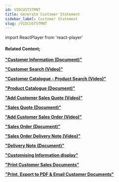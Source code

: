 ```yaml
---
id: VIDCUSTSTMNT
title: Generate Customer Statement
sidebar_label: Customer Statement
slug: /VIDCUSTSTMNT
---
```

import ReactPlayer from 'react-player'



<ReactPlayer controls url='https://www.youtube.com/watch?v=TY5SlKN1178' />  

#### Related Content;

**["Customer Information (Document)"](https://sense-i.co/docs/1202)**  

**["Customer Search (Video)"](https://sense-i.co/docs/VIDCUSTSEARCH)**  

**["Customer Catalogue - Product Search (Video)"](https://sense-i.co/docs/VIDPRODSEARCH)**  

**["Product Catalogue (Document)"](https://sense-i.co/docs/441)**  

**["Add Customer Sales Quote (Video)"](https://sense-i.co/docs/VIDADDQUOTE)**  

**["Sales Quote (Document)"](https://sense-i.co/docs/502)**  

**["Add Customer Sales Order (Video)"](https://sense-i.co/docs/VIDADDORDER)**  

**["Sales Order (Document)"](https://sense-i.co/docs/154)** 

**["Sales Order Delivery Note (Video)"](https://sense-i.co/docs/VIDDELNOTE)** 

**["Delivery Note (Document)"](https://sense-i.co/docs/156)**  

**["Customising Information display"](https://sense-i.co/docs/LST004)**   

**["Print Customer Sales Documents"](https://sense-i.co/docs/VIDPRNT)**

**["Print, Export to PDF & Email Customer Documents"](https://sense-i.co/docs/502#print)**


